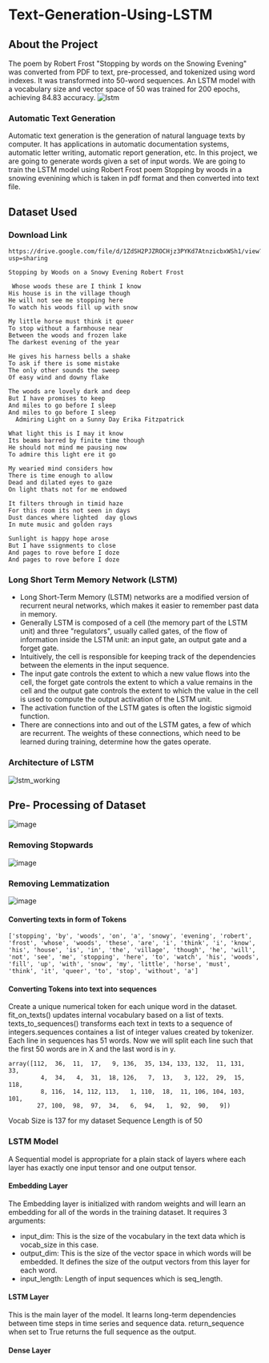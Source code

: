 # Text-Generation-Using-LSTM

## About the Project
The poem by Robert Frost "Stopping by words on the Snowing Evening" was converted from PDF to text, pre-processed, and tokenized using word indexes. It was transformed into 50-word sequences. An LSTM model with a vocabulary size and vector space of 50 was trained for 200 epochs, achieving 84.83 accuracy. 
![lstm](https://github.com/Mohitraj27/Text-Generation-Using-LSTM/assets/87956374/addf0791-2551-4953-8d63-eead3e8ab6d9)


### Automatic Text Generation
Automatic text generation is the generation of natural language texts by computer. It has applications in automatic documentation systems, automatic letter writing, automatic report generation, etc. In this project, we are going to generate words given a set of input words. We are going to train the LSTM model using Robert Frost poem Stopping by woods in a snowing evenining which is taken in pdf format and then converted into text file.

## Dataset Used
### Download Link
```
https://drive.google.com/file/d/1ZdSH2PJZROCHjz3PYKd7AtnzicbxWSh1/view?usp=sharing
```
```
Stopping by Woods on a Snowy Evening Robert Frost  
 
 Whose woods these are I think I know  
His house is in the village though  
He will not see me stopping here  
To watch his woods fill up with snow  
 
My little horse must think it queer  
To stop without a farmhouse near  
Between the woods and frozen lake  
The darkest evening of the year  
 
He gives his harness bells a shake  
To ask if there is some mistake  
The only other sounds the sweep  
Of easy wind and downy flake  
 
The woods are lovely dark and deep  
But I have promises to keep  
And miles to go before I sleep  
And miles to go before I sleep  
  Admiring Light on a Sunny Day Erika Fitzpatrick  
 
What light this is I may it know  
Its beams barred by finite time though  
He should not mind me pausing now  
To admire this light ere it go  
 
My wearied mind considers how  
There is time enough to allow  
Dead and dilated eyes to gaze  
On light thats not for me endowed  
 
It filters through in timid haze  
For this room its not seen in days  
Dust dances where lighted  day glows  
In mute music and golden rays  
 
Sunlight is happy hope arose  
But I have ssignments to close  
And pages to rove before I doze  
And pages to rove before I doze  
```
### Long Short Term Memory Network (LSTM)
- Long Short-Term Memory (LSTM) networks are a modified version of recurrent neural networks, which makes it easier to remember past data in memory.
- Generally LSTM is composed of a cell (the memory part of the LSTM unit) and three "regulators", usually called gates, of the flow of information inside the LSTM unit: an input gate, an output gate and a forget gate.
- Intuitively, the cell is responsible for keeping track of the dependencies between the elements in the input sequence.
- The input gate controls the extent to which a new value flows into the cell, the forget gate controls the extent to which a value remains in the cell and the output gate controls the extent to which the value in the cell is used to compute the output activation of the LSTM unit.
- The activation function of the LSTM gates is often the logistic sigmoid function.
- There are connections into and out of the LSTM gates, a few of which are recurrent. The weights of these connections, which need to be learned during training, determine how the gates operate.

### Architecture of LSTM
![lstm_working](https://github.com/Mohitraj27/Text-Generation-Using-LSTM/assets/87956374/39a10d23-32df-4162-985a-9403b3a5c0b6)

## Pre- Processing of Dataset
![image](https://github.com/Mohitraj27/Text-Generation-Using-LSTM/assets/87956374/b66e6156-d0e8-41d6-b5fc-7637dd284e2a)

### Removing Stopwards
![image](https://github.com/Mohitraj27/Text-Generation-Using-LSTM/assets/87956374/4504f123-1902-457a-b7b1-d6593257a54e)

### Removing Lemmatization
![image](https://github.com/Mohitraj27/Text-Generation-Using-LSTM/assets/87956374/c3ebb2e2-a469-4f26-9d41-52f423fb6211)

#### Converting texts in form of Tokens
```
['stopping', 'by', 'woods', 'on', 'a', 'snowy', 'evening', 'robert', 'frost', 'whose', 'woods', 'these', 'are', 'i', 'think', 'i', 'know', 'his', 'house', 'is', 'in', 'the', 'village', 'though', 'he', 'will', 'not', 'see', 'me', 'stopping', 'here', 'to', 'watch', 'his', 'woods', 'fill', 'up', 'with', 'snow', 'my', 'little', 'horse', 'must', 'think', 'it', 'queer', 'to', 'stop', 'without', 'a']
```
#### Converting Tokens into text into sequences
Create a unique numerical token for each unique word in the dataset. fit_on_texts() updates internal vocabulary based on a list of texts. texts_to_sequences() transforms each text in texts to a sequence of integers.sequences containes a list of integer values created by tokenizer. Each line in sequences has 51 words. Now we will split each line such
that the first 50 words are in X and the last word is in y.

```
array([112,  36,  11,  17,   9, 136,  35, 134, 133, 132,  11, 131,  33,
         4,  34,   4,  31,  18, 126,   7,  13,   3, 122,  29,  15, 118,
         8, 116,  14, 112, 113,   1, 110,  18,  11, 106, 104, 103, 101,
        27, 100,  98,  97,  34,   6,  94,   1,  92,  90,   9])
```
 Vocab Size is 137 for my dataset
 Sequence Length is of 50


 ### LSTM Model
 A Sequential model is appropriate for a plain stack of layers where each layer has exactly one input tensor and one output tensor.

 #### Embedding Layer

 The Embedding layer is initialized with random weights and will learn an embedding for all of the words in the training dataset. It requires 3 arguments:

- input_dim: This is the size of the vocabulary in the text data which is vocab_size in this case.
- output_dim: This is the size of the vector space in which words will be embedded. It defines the size of the output vectors from this layer for each word.
- input_length: Length of input sequences which is seq_length.

#### LSTM Layer
This is the main layer of the model. It learns long-term dependencies between time steps in time series and sequence data. return_sequence when set to True returns the full sequence as the output.

#### Dense Layer


